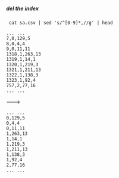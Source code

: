 ##### del the index 

``` cat sa.csv | sed 's/^[0-9]*,//g' | head```
```
... ...
7,0,129,5
8,0,4,4
9,0,11,11
1318,1,263,13
1319,1,14,1
1320,1,219,3
1321,1,211,13
1322,1,138,3
1323,1,92,4
757,2,77,16
... ...
```

--->

```
... ...
0,129,5
0,4,4
0,11,11
1,263,13
1,14,1
1,219,3
1,211,13
1,138,3
1,92,4
2,77,16
... ...
```
